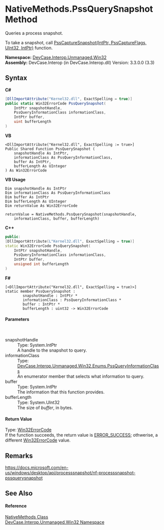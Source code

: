 # NativeMethods.PssQuerySnapshot Method 
 

Queries a process snapshot. 

 To take a snapshot, call <a href="M_DevCase_Interop_Unmanaged_Win32_NativeMethods_PssCaptureSnapshot">PssCaptureSnapshot(IntPtr, PssCaptureFlags, UInt32, IntPtr)</a> function.

**Namespace:**&nbsp;<a href="N_DevCase_Interop_Unmanaged_Win32">DevCase.Interop.Unmanaged.Win32</a><br />**Assembly:**&nbsp;DevCase.Interop (in DevCase.Interop.dll) Version: 3.3.0.0 (3.3)

## Syntax

**C#**<br />
``` C#
[DllImportAttribute("Kernel32.dll", ExactSpelling = true)]
public static Win32ErrorCode PssQuerySnapshot(
	IntPtr snapshotHandle,
	PssQueryInformationClass informationClass,
	IntPtr buffer,
	uint bufferLength
)
```

**VB**<br />
``` VB
<DllImportAttribute("Kernel32.dll", ExactSpelling := true>]
Public Shared Function PssQuerySnapshot ( 
	snapshotHandle As IntPtr,
	informationClass As PssQueryInformationClass,
	buffer As IntPtr,
	bufferLength As UInteger
) As Win32ErrorCode
```

**VB Usage**<br />
``` VB Usage
Dim snapshotHandle As IntPtr
Dim informationClass As PssQueryInformationClass
Dim buffer As IntPtr
Dim bufferLength As UInteger
Dim returnValue As Win32ErrorCode

returnValue = NativeMethods.PssQuerySnapshot(snapshotHandle, 
	informationClass, buffer, bufferLength)
```

**C++**<br />
``` C++
public:
[DllImportAttribute(L"Kernel32.dll", ExactSpelling = true)]
static Win32ErrorCode PssQuerySnapshot(
	IntPtr snapshotHandle, 
	PssQueryInformationClass informationClass, 
	IntPtr buffer, 
	unsigned int bufferLength
)
```

**F#**<br />
``` F#
[<DllImportAttribute("Kernel32.dll", ExactSpelling = true)>]
static member PssQuerySnapshot : 
        snapshotHandle : IntPtr * 
        informationClass : PssQueryInformationClass * 
        buffer : IntPtr * 
        bufferLength : uint32 -> Win32ErrorCode 

```


#### Parameters
&nbsp;<dl><dt>snapshotHandle</dt><dd>Type: System.IntPtr<br />A handle to the snapshot to query.</dd><dt>informationClass</dt><dd>Type: <a href="T_DevCase_Interop_Unmanaged_Win32_Enums_PssQueryInformationClass">DevCase.Interop.Unmanaged.Win32.Enums.PssQueryInformationClass</a><br />An enumerator member that selects what information to query.</dd><dt>buffer</dt><dd>Type: System.IntPtr<br />The information that this function provides.</dd><dt>bufferLength</dt><dd>Type: System.UInt32<br />The size of *buffer*, in bytes.</dd></dl>

#### Return Value
Type: <a href="T_DevCase_Interop_Unmanaged_Win32_Enums_Win32ErrorCode">Win32ErrorCode</a><br />If the function succeeds, the return value is <a href="T_DevCase_Interop_Unmanaged_Win32_Enums_Win32ErrorCode">ERROR_SUCCESS</a>; othwerise, a different <a href="T_DevCase_Interop_Unmanaged_Win32_Enums_Win32ErrorCode">Win32ErrorCode</a> value.

## Remarks
<a href="https://docs.microsoft.com/en-us/windows/desktop/api/processsnapshot/nf-processsnapshot-pssquerysnapshot" target="_blank">https://docs.microsoft.com/en-us/windows/desktop/api/processsnapshot/nf-processsnapshot-pssquerysnapshot</a>

## See Also


#### Reference
<a href="T_DevCase_Interop_Unmanaged_Win32_NativeMethods">NativeMethods Class</a><br /><a href="N_DevCase_Interop_Unmanaged_Win32">DevCase.Interop.Unmanaged.Win32 Namespace</a><br />